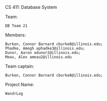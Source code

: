 CS 411: Database System

Team: 

    DB Team 21

Members:

    Burken, Connor Barnard cburke8@illinois.edu;
    Phadke, Amogh aphadke3@illinois.edu;
    Dunor, Aaron adunor2@illinois.edu;
    Meau, Alex ameau2@illinois.edu

Team captain:

    Burken, Connor Barnard cburke8@illinois.edu;

Project Name:

    WandrLog

